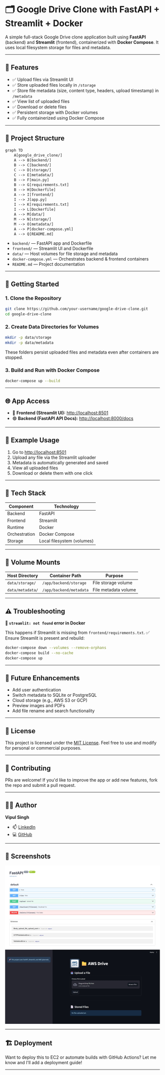 # 🗂️ Google Drive Clone with FastAPI + Streamlit + Docker

A simple full-stack Google Drive clone application built using **FastAPI** (backend) and **Streamlit** (frontend), containerized with **Docker Compose**. It uses local filesystem storage for files and metadata.

---

## 📌 Features

- ✅ Upload files via Streamlit UI
- ✅ Store uploaded files locally in `/storage`
- ✅ Store file metadata (size, content type, headers, upload timestamp) in `/metadata`
- ✅ View list of uploaded files
- ✅ Download or delete files
- ✅ Persistent storage with Docker volumes
- ✅ Fully containerized using Docker Compose

---

## 📁 Project Structure

```mermaid
graph TD
    A[google_drive_clone/] 
    A --> B[backend/]
    B --> C[backend/]
    C --> D[storage/]
    C --> E[metadata/]
    B --> F[main.py]
    B --> G[requirements.txt]
    B --> H[Dockerfile]
    A --> I[frontend/]
    I --> J[app.py]
    I --> K[requirements.txt]
    I --> L[Dockerfile]
    A --> M[data/]
    M --> N[storage/]
    M --> O[metadata/]
    A --> P[docker-compose.yml]
    A --> Q[README.md]
```

- `backend/` — FastAPI app and Dockerfile
- `frontend/` — Streamlit UI and Dockerfile
- `data/` — Host volumes for file storage and metadata
- `docker-compose.yml` — Orchestrates backend & frontend containers
- `README.md` — Project documentation

---

## 🚀 Getting Started

### 1. Clone the Repository

```bash
git clone https://github.com/your-username/google-drive-clone.git
cd google-drive-clone
```

### 2. Create Data Directories for Volumes

```bash
mkdir -p data/storage
mkdir -p data/metadata
```

These folders persist uploaded files and metadata even after containers are stopped.

### 3. Build and Run with Docker Compose

```bash
docker-compose up --build
```

---

## 🌐 App Access

- 🔵 **Frontend (Streamlit UI):** [http://localhost:8501](http://localhost:8501)
- 🟢 **Backend (FastAPI API Docs):** [http://localhost:8000/docs](http://localhost:8000/docs)

---

## 🧪 Example Usage

1. Go to [http://localhost:8501](http://localhost:8501)
2. Upload any file via the Streamlit uploader
3. Metadata is automatically generated and saved
4. View all uploaded files
5. Download or delete them with one click

---

## 🧰 Tech Stack

| Component   | Technology        |
|-------------|------------------|
| Backend     | FastAPI          |
| Frontend    | Streamlit        |
| Runtime     | Docker           |
| Orchestration | Docker Compose |
| Storage     | Local filesystem (volumes) |

---

## 🔁 Volume Mounts

| Host Directory     | Container Path             | Purpose               |
|--------------------|---------------------------|-----------------------|
| `data/storage/`    | `/app/backend/storage`    | File storage volume   |
| `data/metadata/`   | `/app/backend/metadata`   | File metadata volume  |

---

## ⚠️ Troubleshooting

**🐍 `streamlit: not found` error in Docker**

This happens if Streamlit is missing from `frontend/requirements.txt`.
✅ Ensure Streamlit is present and rebuild:

```bash
docker-compose down --volumes --remove-orphans
docker-compose build --no-cache
docker-compose up
```

---

## 📌 Future Enhancements

- Add user authentication
- Switch metadata to SQLite or PostgreSQL
- Cloud storage (e.g., AWS S3 or GCP)
- Preview images and PDFs
- Add file rename and search functionality

---

## 📜 License

This project is licensed under the [MIT License](LICENSE).
Feel free to use and modify for personal or commercial purposes.

---

## 🤝 Contributing

PRs are welcome! If you'd like to improve the app or add new features, fork the repo and submit a pull request.

---

## 👨‍💻 Author

**Vipul Singh**

- 📫 [LinkedIn](https://www.linkedin.com/in/vipul-singh-664b3021b/)
- 💻 [GitHub](https://github.com/VipulSingh2)

---

## 📸 Screenshots

<!-- Add screenshots here if desired! Example: -->
<!-- ![Main UI](screenshots/main_ui.png) -->
![Backend Architecture](https://github.com/VipulSingh2/Google-Drive-Clone/blob/main/images/backend.jpeg?raw=true)
![Frontend Architecture](https://github.com/VipulSingh2/Google-Drive-Clone/blob/main/images/frontend.jpeg?raw=true)


---

## 🏗️ Deployment

Want to deploy this to EC2 or automate builds with GitHub Actions? Let me know and I'll add a deployment guide!

---

```
